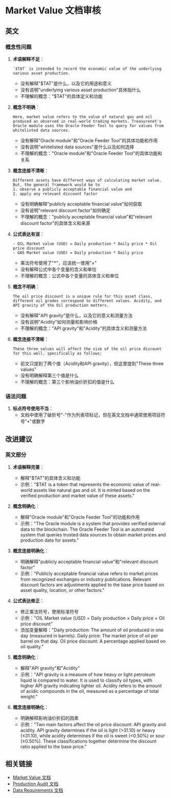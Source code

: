 # Market Value 文档审核

## 英文

### 概念性问题

1. **术语解释不足**：
   ```
   `$TAT` is intended to record the economic value of the underlying various asset production.
   ```
   - 没有解释"$TAT"是什么，以及它的用途和意义
   - 没有说明"underlying various asset production"具体指什么
   - 不理解的概念："$TAT"的具体定义和功能

2. **概念不明确**：
   ```
   Here, market value refers to the value of natural gas and oil produced as observed in real-world trading markets. Treasurenet's Oracle module uses the Oracle Feeder Tool to query for values from whitelisted data sources.
   ```
   - 没有解释"Oracle module"和"Oracle Feeder Tool"的具体功能和作用
   - 没有说明"whitelisted data sources"是什么以及如何选择
   - 不理解的概念："Oracle module"和"Oracle Feeder Tool"的具体功能和关系

3. **概念连接不清晰**：
   ```
   Different assets have different ways of calculating market value. But, the general framework would be to
   1. observe a publicly acceptable financial value and
   2. apply any relevant discount factor
   ```
   - 没有明确解释"publicly acceptable financial value"如何获取
   - 没有说明"relevant discount factor"如何确定
   - 不理解的概念："publicly acceptable financial value"和"relevant discount factor"的具体含义和来源

4. **公式表达有误**：
   ```
   - OIL Market value (USD) = Daily production * Daily price * Oil price discount
   - GAS Market value (USD) = Daily production * Daily price
   ```
   - 乘法符号使用了"*"，应该统一使用"×"
   - 没有解释公式中各个变量的含义和单位
   - 不理解的概念：公式中各个变量的具体含义和单位

5. **概念不明确**：
   ```
   The oil price discount is a unique rule for this asset class, different oil grades correspond to different values. Acidity, and API gravity of the Oil production matters.
   ```
   - 没有解释"API gravity"是什么，以及它的意义和测量方法
   - 没有说明"Acidity"如何测量和影响价格
   - 不理解的概念："API gravity"和"Acidity"的具体含义和测量方法

6. **概念连接不清晰**：
   ```
   These three values will affect the size of the oil price discount for this well, specifically as follows:
   ```
   - 前文只提到了两个值（Acidity和API gravity），但这里提到"These three values"
   - 没有明确解释第三个值是什么
   - 不理解的概念：第三个影响油价折扣的值是什么

### 语法问题

1. **标点符号使用不当**：
   - 文档中使用了破折号"-"作为列表项标记，但在英文文档中通常使用项目符号"•"或数字

## 改进建议

### 英文部分

1. **术语解释完善**：
   - 解释"$TAT"的具体含义和功能
   - 示例："$TAT is a token that represents the economic value of real-world assets like natural gas and oil. It is minted based on the verified production and market value of these assets."

2. **概念明确化**：
   - 解释"Oracle module"和"Oracle Feeder Tool"的功能和作用
   - 示例："The Oracle module is a system that provides verified external data to the blockchain. The Oracle Feeder Tool is an automated system that queries trusted data sources to obtain market prices and production data for assets."

3. **概念连接明确化**：
   - 明确解释"publicly acceptable financial value"和"relevant discount factor"
   - 示例："Publicly acceptable financial value refers to market prices from recognized exchanges or industry publications. Relevant discount factors are adjustments applied to the base price based on asset quality, location, or other factors."

4. **公式表达修正**：
   - 修正乘法符号，使用标准符号
   - 示例："OIL Market value (USD) = Daily production × Daily price × Oil price discount"
   - 添加变量解释："Daily production: The amount of oil produced in one day (measured in barrels). Daily price: The market price of oil per barrel on that day. Oil price discount: A percentage applied based on oil quality."

5. **概念明确化**：
   - 解释"API gravity"和"Acidity"
   - 示例："API gravity is a measure of how heavy or light petroleum liquid is compared to water. It is used to classify oil types, with higher API gravity indicating lighter oil. Acidity refers to the amount of acidic compounds in the oil, measured as a percentage of total weight."

6. **概念连接明确化**：
   - 明确解释影响油价折扣的因素
   - 示例："Two main factors affect the oil price discount: API gravity and acidity. API gravity determines if the oil is light (>31.10) or heavy (≤31.10), while acidity determines if the oil is sweet (<0.50%) or sour (≥0.50%). These classifications together determine the discount ratio applied to the base price."

## 相关链接

- [Market Value 文档](https://docs.treasurenet.io/docs/assets/tat_mint/market_value)
- [Production Audit 文档](https://docs.treasurenet.io/docs/assets/tat_mint/production_audit)
- [Data Requirements 文档](https://docs.treasurenet.io/docs/assets/tat_mint/data_requirements) 